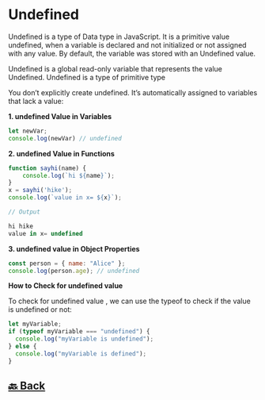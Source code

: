 <h1>Undefined</h1>

Undefined is a type of Data type in JavaScript. It is a primitive value undefined, when a variable is declared and not initialized or not assigned with any value. By default, the variable was stored with an Undefined value.

Undefined is a global read-only variable that represents the value Undefined. Undefined is a type of primitive type

You don’t explicitly create undefined. It’s automatically assigned to variables that lack a value:

**1. undefined Value in Variables**

```javascript
let newVar;
console.log(newVar) // undefined
```

**2. undefined Value in Functions**

```javascript
function sayhi(name) {
    console.log(`hi ${name}`);
}
x = sayhi('hike');
console.log(`value in x= ${x}`);

// Output

hi hike
value in x= undefined
```

**3. undefined value in Object Properties**

```javascript
const person = { name: "Alice" };
console.log(person.age); // undefined
```

**How to Check for undefined value**

To check for undefined value , we can use the typeof to check if the value is undefined or not:

```javascript
let myVariable;
if (typeof myVariable === "undefined") {
  console.log("myVariable is undefined");
} else {
  console.log("myVariable is defined");
}
```

<h2><a href="https://github.com/sanjay9616/JavaScript/blob/master/JavaScript-Tutorial/README.md"> 🔙 Back</a></h2>
